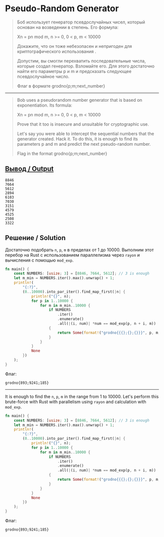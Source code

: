 # Pseudo-Random Generator

> Боб использует генератор псевдослучайных чисел, который основан на возведении в степень. Его формула:
>
> Xn = pn mod m, n >= 0, 0 < p, m < 10000
>
> Докажите, что он тоже небезопасен и непригоден для криптографического использования .
>
> Допустим, вы смогли перехватить последовательные числа, когорые создал генератор. Взломайте его. Для этого достаточно найти его параметры p и m и предсказать следующее псевдослучайное число.
>
> Флаг в формате grodno{p;m;next_number}

---

> Bob uses a pseudorandom number generator that is based on exponentiation. Its formula:
>
> Xn = pn mod m, n >= 0, 0 < p, m < 10000
>
> Prove that it too is insecure and unsuitable for cryptographic use.
>
> Let's say you were able to intercept the sequential numbers that the generator created. Hack it. To do this, it is enough to find its parameters p and m and predict the next pseudo-random number.
>
> Flag in the format grodno{p;m;next_number}

## [Вывод / Output](PRG_numbers.txt)

```plain
8846
7664
5612
2894
6103
7030
3151
4579
4525
2508
3322
```

## Решение / Solution

Достаточно подобрать `n`, `p`, `m` в пределах от 1 до 10000. Выполним этот перебор на Rust с
использованием параллелизма через `rayon` и вычисления с помощью `mod_exp`.

```rust
fn main() {
    const NUMBERS: [usize; 3] = [8846, 7664, 5612]; // 3 is enough
    let m_min = NUMBERS.iter().max().unwrap() + 1;
    println!(
        "{:?}",
        (0..10000).into_par_iter().find_map_first(|n| {
            println!("{}", n);
            for p in 1..10000 {
                for m in m_min..10000 {
                    if NUMBERS
                        .iter()
                        .enumerate()
                        .all(|(i, num)| *num == mod_exp(p, n + i, m))
                    {
                        return Some(format!("grodno{{{};{};{}}}", p, m, mod_exp(p, n + 11, m)));
                    }
                }
            }
            None
        })
    );
}
```

Флаг:

```plain
grodno{893;9241;185}
```

---

It is enough to find the `n`, `p`, `m` in the range from 1 to 10000. Let's perform this brute-force
with Rust with parallelism using `rayon` and calculation with `mod_exp`.

```rust
fn main() {
    const NUMBERS: [usize; 3] = [8846, 7664, 5612]; // 3 is enough
    let m_min = NUMBERS.iter().max().unwrap() + 1;
    println!(
        "{:?}",
        (0..10000).into_par_iter().find_map_first(|n| {
            println!("{}", n);
            for p in 1..10000 {
                for m in m_min..10000 {
                    if NUMBERS
                        .iter()
                        .enumerate()
                        .all(|(i, num)| *num == mod_exp(p, n + i, m))
                    {
                        return Some(format!("grodno{{{};{};{}}}", p, m, mod_exp(p, n + 11, m)));
                    }
                }
            }
            None
        })
    );
}
```

Флаг:

```plain
grodno{893;9241;185}
```
